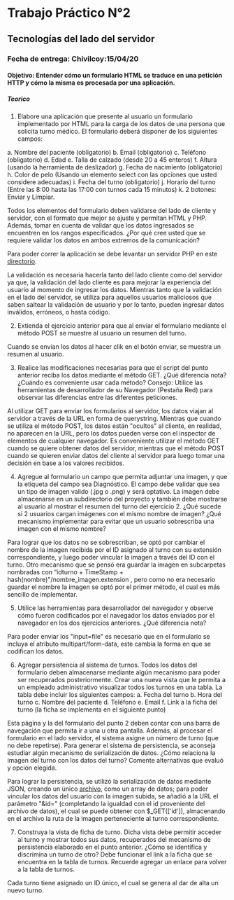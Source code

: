 <h1>Trabajo Práctico N°2</h1>
<h2>Tecnologías del lado del servidor</h2>

<h3>Fecha de entrega: Chivilcoy:15/04/20</h3>

<h4>Objetivo: Entender cómo un formulario HTML se traduce en una petición HTTP y cómo la misma es procesada por una aplicación.</h4>

<h5>Teorico</h5>

1. Elabore una aplicación que presente al usuario un formulario implementado por HTML para la carga de los datos de una persona que solicita turno médico. El formulario deberá disponer de los siguientes campos:

a. Nombre del paciente (obligatorio)
b. Email (obligatorio)
c. Teléfono (obligatorio)
d. Edad
e. Talla de calzado (desde 20 a 45 enteros)
f. Altura (usando la herramienta de deslizador)
g. Fecha de nacimiento (obligatorio)
h. Color de pelo (Usando un elemento select con las opciones que usted considere adecuadas)
i. Fecha del turno (obligatorio)
j. Horario del turno (Entre las 8:00 hasta las 17:00 con turnos cada 15 minutos)
k. 2 botones: Enviar y Limpiar.

Todos los elementos del formulario deben validarse del lado de cliente y servidor, con el formato que mejor se ajuste y permitan HTML y PHP. Además, tomar en cuenta de validar que los datos ingresados se encuentren en los rangos especificados. ¿Por qué cree usted que se requiere validar los datos en ambos extremos de la comunicación?

Para poder correr la aplicación se debe levantar un servidor PHP en este <a href="">directorio</a>.

La validación es necesaria hacerla tanto del lado cliente como del servidor ya que, la validación del lado cliente es para mejorar la experiencia del usuario al momento de ingresar los datos. Mientras tanto que la validación en el lado del servidor, se utiliza para aquellos usuarios maliciosos que saben saltear la validación de usuario y por lo tanto, pueden ingresar datos inválidos, erróneos, o hasta código.

2. Extienda el ejercicio anterior para que al enviar el formulario mediante el método POST se muestre al usuario un resumen del turno.

Cuando se envían los datos al hacer clik en el botón enviar, se muestra un resumen al usuario.

3. Realice las modificaciones necesarias para que el script del punto anterior reciba los datos mediante el método GET. ¿Qué diferencia nota? ¿Cuándo es conveniente usar cada método? Consejo: Utilice las herramientas de desarrollador de su Navegador (Pestaña Red) para observar las diferencias entre las diferentes peticiones.

Al utilizar GET para enviar los formularios al servidor, los datos viajan al servidor a través de la URL en forma de querystring. Mientras que cuando se utiliza el método POST, los datos están "ocultos" al cliente, en realidad, no aparecen en la URL, pero los datos pueden verse con el inspector de elementos de cualquier navegador. 
Es conveniente utilizar el método GET cuando se quiere obtener datos del servidor, mientras que el método POST cuando se quieren enviar datos del cliente al servidor para luego tomar una decisión en base a los valores recibidos.

4. Agregue al formulario un campo que permita adjuntar una imagen, y que la etiqueta del campo sea Diagnóstico. El campo debe validar que sea un tipo de imagen valido (.jpg o .png) y será optativo. La imagen debe almacenarse en un subdirectorio del proyecto y también debe mostrarse al usuario al mostrar el resumen del turno del ejercicio 2. ¿Qué sucede si 2 usuarios cargan imágenes con el mismo nombre de imagen? ¿Qué mecanismo implementar para evitar que un usuario sobrescriba una imagen con el mismo nombre?

Para lograr que los datos no se sobrescriban, se optó por cambiar el nombre de la imagen recibida por el ID asignado al turno con su extensión correspondiente, y luego poder vincular la imagen a través del ID con el turno.
Otro mecanismo que se pensó era guardar la imagen en subcarpetas nombradas con “idturno + TimeStamp + hash(nombre)"/nombre_imagen.extension , pero como no era necesario guardar el nombre la imagen se optó por el primer método, el cual es más sencillo de implementar. 

5. Utilice las herramientas para desarrollador del navegador y observe cómo fueron codificados por el navegador los datos enviados por el navegador en los dos ejercicios anteriores. ¿Qué diferencia nota?

Para poder enviar los "input=file" es necesario que en el formulario se incluya el atributo multipart/form-data, este cambia la forma en que se codifican los datos.

6. Agregar persistencia al sistema de turnos. Todos los datos del formulario deben almacenarse mediante algún mecanismo para poder ser recuperados posteriormente. Crear una nueva vista que le permita a un empleado administrativo visualizar todos los turnos en una tabla. La tabla debe incluir los siguientes campos: 
a. Fecha del turno 
b. Hora del turno 
c. Nombre del paciente 
d. Teléfono 
e. Email 
f. Link a la ficha del turno (la ficha se implementa en el siguiente punto) 

Esta página y la del formulario del punto 2 deben contar con una barra de navegación que permita ir a una u otra pantalla. Además, al procesar el formulario en el lado servidor, el sistema asigne un número de turno (que no debe repetirse). Para generar el sistema de persistencia, se aconseja estudiar algún mecanismo de serialización de datos. ¿Cómo relaciona la imagen del turno con los datos del turno? Comente alternativas que evaluó y opción elegida.

Para lograr la persistencia, se utilizó la serialización de datos mediante JSON, creando un único <a href= "turnos.json">archivo</a>, como un array de datos; para poder vincular los datos del usuario con la imagen subida, se añadió a la URL el parámetro "&id=" (completando la igualdad con el id proveniente del archivo de datos), el cual se puede obtener con $_GET(['id']), almacenando en el archivo la ruta de la imagen perteneciente al turno correspondiente.

7. Construya la vista de ficha de turno. Dicha vista debe permitir acceder al turno y mostrar todos sus datos, recuperados del mecanismo de persistencia elaborado en el punto anterior. ¿Cómo se identifica y discrimina un turno de otro? Debe funcionar el link a la ficha que se encuentra en la tabla de turnos. Recuerde agregar un enlace para volver a la tabla de turnos.

Cada turno tiene asignado un ID único, el cual se genera al dar de alta un nuevo turno.
